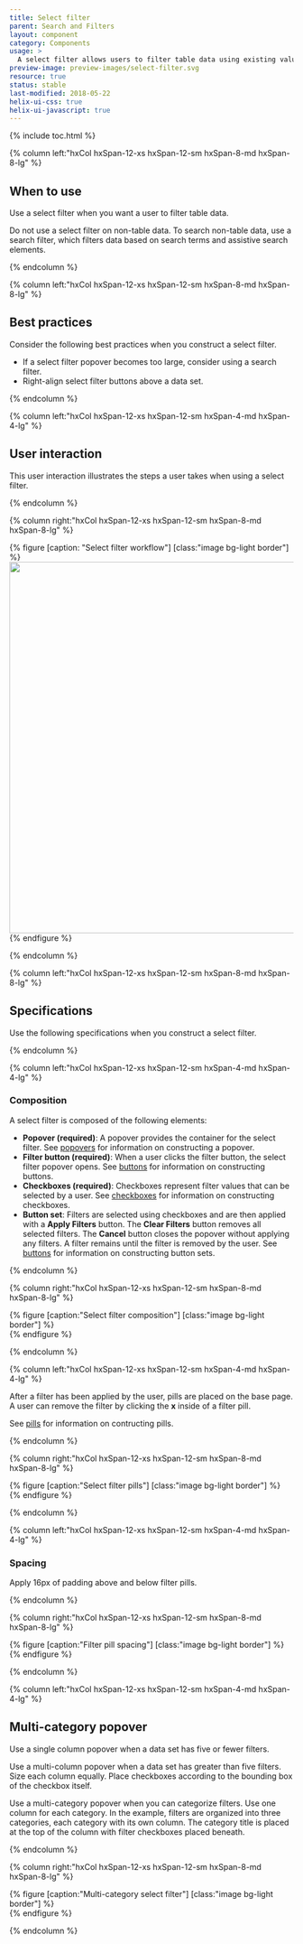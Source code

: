 ```yaml
---
title: Select filter
parent: Search and Filters
layout: component
category: Components
usage: >
  A select filter allows users to filter table data using existing values in a row. When a select filter is applied, the table filters the data to include all rows that contain a value that matches the filter value. Each table column contains a list of filter values that a user can select.
preview-image: preview-images/select-filter.svg
resource: true
status: stable
last-modified: 2018-05-22
helix-ui-css: true
helix-ui-javascript: true
---
```


{% include toc.html %}

<section class="static-section" markdown="1">

<div class="hxRow" markdown="1">

{% column left:"hxCol hxSpan-12-xs hxSpan-12-sm hxSpan-8-md hxSpan-8-lg" %}

## When to use

Use a select filter when you want a user to filter table data.

Do not use a select filter on non-table data. To search non-table data, use a search filter, which filters data based on search terms and assistive search elements.

{% endcolumn %}

</div>

</section>

<section class="static-section" markdown="1">

<div class="hxRow" markdown="1">

{% column left:"hxCol hxSpan-12-xs hxSpan-12-sm hxSpan-8-md hxSpan-8-lg" %}

## Best practices

Consider the following best practices when you construct a select filter.

- If a select filter popover becomes too large, consider using a search filter.
- Right-align select filter buttons above a data set.

{% endcolumn %}

</div>

</section>

<section class="static-section" markdown="1">

<div class="hxRow" markdown="1">

{% column left:"hxCol hxSpan-12-xs hxSpan-12-sm hxSpan-4-md hxSpan-4-lg" %}

## User interaction

This user interaction illustrates the steps a user takes when using a select filter.

{% endcolumn %}

{% column right:"hxCol hxSpan-12-xs hxSpan-12-sm hxSpan-8-md hxSpan-8-lg" %}

{% figure [caption: "Select filter workflow"] [class:"image bg-light border"] %}
   <img src="{{site.url}}/assets/images/components/search-and-filters/select-filters/selectfilter_flow.gif" width="658px"/>
{% endfigure %}

{% endcolumn %}

</div>

</section>

<section class="static-section" markdown="1">

<div class="hxRow" markdown="1">

{% column left:"hxCol hxSpan-12-xs hxSpan-12-sm hxSpan-8-md hxSpan-8-lg" %}

## Specifications

Use the following specifications when you construct a select filter.

{% endcolumn %}

</div>

</section>

<section class="static-section" markdown="1">

<div class="hxRow" markdown="1">

{% column left:"hxCol hxSpan-12-xs hxSpan-12-sm hxSpan-4-md hxSpan-4-lg" %}

### Composition

A select filter is composed of the following elements:

- **Popover (required)**: A popover provides the container for the select filter. See [popovers]({{site.url}}/components/popovers.html) for information on constructing a popover.
- **Filter button (required)**: When a user clicks the filter button, the select filter popover opens. See [buttons]({{site.url}}/components/buttons.html) for information on constructing buttons.
- **Checkboxes (required)**: Checkboxes represent filter values that can be selected by a user. See [checkboxes]({{site.url}}/components/checkboxes.html) for information on constructing checkboxes.
- **Button set**: Filters are selected using checkboxes and are then applied with a **Apply Filters** button. The **Clear Filters** button removes all selected filters. The **Cancel** button closes the popover without applying any filters. A filter remains until the filter is removed by the user. See [buttons]({{site.url}}/components/buttons.html) for information on constructing button sets.

{% endcolumn %}

{% column right:"hxCol hxSpan-12-xs hxSpan-12-sm hxSpan-8-md hxSpan-8-lg" %}

{% figure [caption:"Select filter composition"] [class:"image bg-light border"] %}
<embed src="{{site.url}}/assets/images/components/search-and-filters/select-filters/selectfilter-composition01.png" width="587px"/>
{% endfigure %}

{% endcolumn %}

</div>

</section>

<section class="static-section" markdown="1">

<div class="hxRow" markdown="1">

{% column left:"hxCol hxSpan-12-xs hxSpan-12-sm hxSpan-4-md hxSpan-4-lg" %}

After a filter has been applied by the user, pills are placed on the base page. A user can remove the filter by clicking the **x** inside of a filter pill.

See [pills]({{site.url}}/components/pills.html) for information on contructing pills.

{% endcolumn %}

{% column right:"hxCol hxSpan-12-xs hxSpan-12-sm hxSpan-8-md hxSpan-8-lg" %}

{% figure [caption:"Select filter pills"] [class:"image bg-light border"] %}
<embed src="{{site.url}}/assets/images/components/search-and-filters/select-filters/selectfilter-composition02-image.png" width="618px"/>
{% endfigure %}

{% endcolumn %}

</div>

</section>

<section class="static-section" markdown="1">

<div class="hxRow" markdown="1">

{% column left:"hxCol hxSpan-12-xs hxSpan-12-sm hxSpan-4-md hxSpan-4-lg" %}

### Spacing

Apply 16px of padding above and below filter pills.

{% endcolumn %}

{% column right:"hxCol hxSpan-12-xs hxSpan-12-sm hxSpan-8-md hxSpan-8-lg" %}

{% figure [caption:"Filter pill spacing"] [class:"image bg-light border"] %}
<embed src="{{site.url}}/assets/images/components/search-and-filters/select-filters/selectfilter-spacing.png" width="635px"/>
{% endfigure %}

{% endcolumn %}

</div>

</section>

<section class="static-section" markdown="1">

<div class="hxRow" markdown="1">

{% column left:"hxCol hxSpan-12-xs hxSpan-12-sm hxSpan-4-md hxSpan-4-lg" %}

## Multi-category popover

Use a single column popover when a data set has five or fewer filters.

Use a multi-column popover when a data set has greater than five filters. Size each column equally. Place checkboxes according to the bounding box of the checkbox itself.

Use a multi-category popover when you can categorize filters. Use one column for each category. In the example, filters are organized into three categories, each category with its own column. The category title is placed at the top of the column with filter checkboxes placed beneath.

{% endcolumn %}

{% column right:"hxCol hxSpan-12-xs hxSpan-12-sm hxSpan-8-md hxSpan-8-lg" %}

{% figure [caption:"Multi-category select filter"] [class:"image bg-light border"] %}
<embed src="{{site.url}}/assets/images/components/search-and-filters/select-filters/selectfilter-variation-multicategory.png" width="508px"/>
{% endfigure %}

{% endcolumn %}

</div>

</section>
